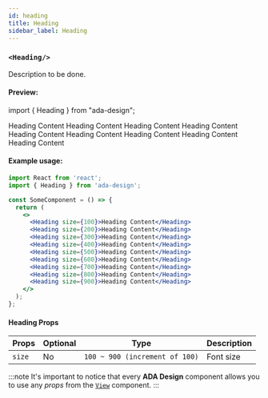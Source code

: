 ```yaml
---
id: heading
title: Heading
sidebar_label: Heading
---
```


### `<Heading/>`

Description to be done.

#### Preview:

import { Heading } from "ada-design";

<Heading size={100}>Heading Content</Heading>
<Heading size={200}>Heading Content</Heading>
<Heading size={300}>Heading Content</Heading>
<Heading size={400}>Heading Content</Heading>
<Heading size={500}>Heading Content</Heading>
<Heading size={600}>Heading Content</Heading>
<Heading size={700}>Heading Content</Heading>
<Heading size={800}>Heading Content</Heading>
<Heading size={900}>Heading Content</Heading>

#### Example usage:

```jsx
import React from 'react';
import { Heading } from 'ada-design';

const SomeComponent = () => {
  return (
    <>
      <Heading size={100}>Heading Content</Heading>
      <Heading size={200}>Heading Content</Heading>
      <Heading size={300}>Heading Content</Heading>
      <Heading size={400}>Heading Content</Heading>
      <Heading size={500}>Heading Content</Heading>
      <Heading size={600}>Heading Content</Heading>
      <Heading size={700}>Heading Content</Heading>
      <Heading size={800}>Heading Content</Heading>
      <Heading size={900}>Heading Content</Heading>
    </>
  );
};
```

#### Heading Props

| Props  | Optional | Type                           | Description |
| ------ | -------- | ------------------------------ | ----------- |
| `size` | No       | `100 ~ 900 (increment of 100)` | Font size   |

:::note
It's important to notice that every **ADA Design** component allows you to use any _props_ from the [`View`](view.html) component.
:::
